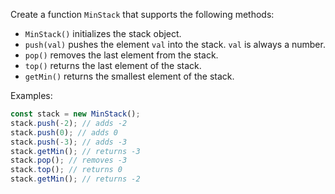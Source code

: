 Create a function `MinStack` that supports the following methods:

- `MinStack()` initializes the stack object.
- `push(val)` pushes the element `val` into the stack. `val` is always a number.
- `pop()` removes the last element from the stack.
- `top()` returns the last element of the stack.
- `getMin()` returns the smallest element of the stack.

Examples:

```javascript
const stack = new MinStack();
stack.push(-2); // adds -2
stack.push(0); // adds 0
stack.push(-3); // adds -3
stack.getMin(); // returns -3
stack.pop(); // removes -3
stack.top(); // returns 0
stack.getMin(); // returns -2
```
